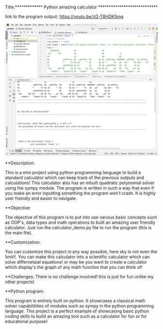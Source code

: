 Title:************* Python amazing calculator ****************************


link to the program output: https://youtu.be/zG-T8HDK5mg





![calculator](calculator.png)











**Description:

This is a mini project using python programming language to build a standard calculator which can keep track of the previous outputs and calculations! This calculator also has an inbuilt quadratic polynomial solver using the sympy module. The program is written in such a way that even if you make an error inputting something the program won't crash. It is highly user freindly and easier to navigate.

**Objective:

The objective of this program is to put into use various basic concepts such as OOP's, data types and math operations to built an amazing user friendly calculator. Just run the calculator_demo.py file to run the program (this is the main file). 


**Customization:

You can customize this project in any way possible, here sky is not even the limit!!. You can make this calculator into a scientific calculator which can solve differnetaial equations! or may be you want to create a calculator which display's the graph of any math function that you can think of!


**Challenges: 
There is no challenge involved! this is just for fun unlike my other projects!



**Python program: 

This program is entirely built on python. It showcases a classical math solver capabilitities of modules such as sympy in the python programming language. This project is a perfect example of showcasing basic python coding skills to build an amazing tool such as a calculator for fun or for educational purpose!
